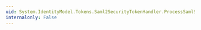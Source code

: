 ```yaml
---
uid: System.IdentityModel.Tokens.Saml2SecurityTokenHandler.ProcessSamlSubject(System.IdentityModel.Tokens.Saml2Subject,System.Security.Claims.ClaimsIdentity,System.String)
internalonly: False
---
```

